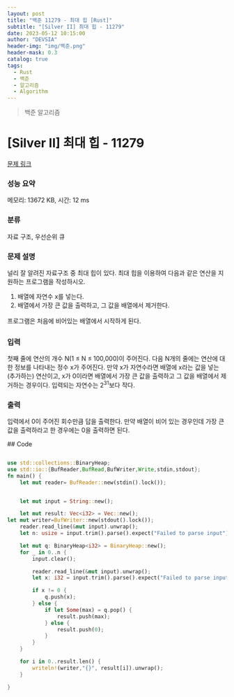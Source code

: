 ```yaml
---
layout: post
title: "백준 11279 - 최대 힙 [Rust]"
subtitle: "[Silver II] 최대 힙 - 11279"
date: 2023-05-12 10:15:00
author: "DEVSIA"
header-img: "img/백준.png"
header-mask: 0.3
catalog: true
tags:
  - Rust
  - 백준
  - 알고리즘
  - Algorithm
---
```


> 백준 알고리즘

# [Silver II] 최대 힙 - 11279

[문제 링크](https://www.acmicpc.net/problem/11279)

### 성능 요약

메모리: 13672 KB, 시간: 12 ms

### 분류

자료 구조, 우선순위 큐

### 문제 설명

<p>널리 잘 알려진 자료구조 중 최대 힙이 있다. 최대 힙을 이용하여 다음과 같은 연산을 지원하는 프로그램을 작성하시오.</p>

<ol>
	<li>배열에 자연수 x를 넣는다.</li>
	<li>배열에서 가장 큰 값을 출력하고, <span style="line-height:1.6em">그 값을 배열에서 제거한다. </span></li>
</ol>

<p><span style="line-height:1.6em">프로그램은 처음에 비어있는 배열에서 시작하게 된다.</span></p>

### 입력

 <p>첫째 줄에 연산의 개수 N(1 ≤ N ≤ 100,000)이 주어진다. 다음 N개의 줄에는 연산에 대한 정보를 나타내는 정수 x가 주어진다. 만약 x가 자연수라면 배열에 x라는 값을 넣는(추가하는) 연산이고, x가 0이라면 배열에서 가장 큰 값을 출력하고 그 값을 배열에서 제거하는 경우이다. 입력되는 자연수는 2<sup>31</sup>보다 작다.</p>

### 출력

 <p>입력에서 0이 주어진 회수만큼 답을 출력한다. 만약 배열이 비어 있는 경우인데 가장 큰 값을 출력하라고 한 경우에는 0을 출력하면 된다.</p>
## Code

```rs

use std::collections::BinaryHeap;
use std::io::{BufReader,BufRead,BufWriter,Write,stdin,stdout};
fn main() {
    let mut reader= BufReader::new(stdin().lock());


    let mut input = String::new();

    let mut result: Vec<i32> = Vec::new();
let mut writer=BufWriter::new(stdout().lock());
    reader.read_line(&mut input).unwrap();
    let n: usize = input.trim().parse().expect("Failed to parse input");

    let mut q: BinaryHeap<i32> = BinaryHeap::new();
    for _ in 0..n {
        input.clear();

        reader.read_line(&mut input).unwrap();
        let x: i32 = input.trim().parse().expect("Failed to parse input");

        if x != 0 {
            q.push(x);
        } else {
            if let Some(max) = q.pop() {
                result.push(max);
            } else {
                result.push(0);
            }
        }
    }

    for i in 0..result.len() {
        writeln!(writer,"{}", result[i]).unwrap();
    }

}
```
